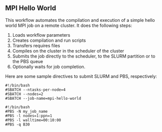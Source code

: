 ## MPI Hello World
This workflow automates the compilation and execution of a simple hello world MPI job on a remote cluster. It does the following steps:
1. Loads workflow parameters
2. Creates compilation and run scripts
3. Transfers requires files
4. Compiles on the cluster in the scheduler of the cluster
5. Submits the job directly to the scheduler, to the SLURM partition or to the PBS queue
6. Optionally waits for job completion.


Here are some sample directives to submit SLURM and PBS, respectively:


```
#!/bin/bash
#SBATCH --ntasks-per-node=4
#SBATCH --nodes=2
#SBATCH --job-name=mpi-hello-world
```


```
#!/bin/bash
#PBS -N my_job_name
#PBS -l nodes=1:ppn=1
#PBS -l walltime=00:10:00
#PBS -q B30